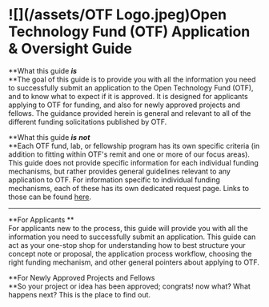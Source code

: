 # ![](/assets/OTF Logo.jpeg)Open Technology Fund \(OTF\) Application & Oversight Guide

**What this guide **_**is**_**              
**The goal of this guide is to provide you with all the information you need to successfully submit an application to the Open Technology Fund \(OTF\), and to know what to expect if it is approved. It is designed for applicants applying to OTF for funding, and also for newly approved projects and fellows. The guidance provided herein is general and relevant to all of the different funding solicitations published by OTF.

**What this guide **_**is**_** **_**not**_**              
**Each OTF fund, lab, or fellowship program has its own specific criteria \(in addition to fitting within OTF's remit and one or more of our focus areas\). This guide does not provide specific information for each individual funding mechanisms, but rather provides general guidelines relevant to any application to OTF. For information specific to individual funding mechanisms, each of these has its own dedicated request page. Links to those can be found [here](https://www.opentech.fund/requests).

---

**For Applicants **  
For applicants new to the process, this guide will provide you with all the information you need to successfully submit an application. This guide can act as your one-stop shop for understanding how to best structure your concept note or proposal, the application process workflow, choosing the right funding mechanism, and other general pointers about applying to OTF.

**For Newly Approved Projects and Fellows                
**So your project or idea has been approved; congrats! now what? What happens next? This is the place to find out.

